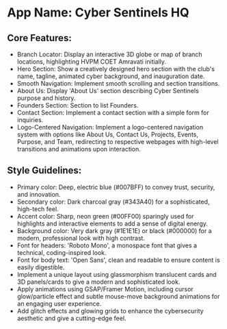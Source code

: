 # **App Name**: Cyber Sentinels HQ

## Core Features:

- Branch Locator: Display an interactive 3D globe or map of branch locations, highlighting HVPM COET Amravati initially.
- Hero Section: Show a creatively designed hero section with the club's name, tagline, animated cyber background, and inauguration date.
- Smooth Navigation: Implement smooth scrolling and section transitions.
- About Us: Display 'About Us' section describing Cyber Sentinels purpose and history.
- Founders Section: Section to list Founders.
- Contact Section: Implement a contact section with a simple form for inquiries.
- Logo-Centered Navigation: Implement a logo-centered navigation system with options like About Us, Contact Us, Projects, Events, Purpose, and Team, redirecting to respective webpages with high-level transitions and animations upon interaction.

## Style Guidelines:

- Primary color: Deep, electric blue (#007BFF) to convey trust, security, and innovation.
- Secondary color: Dark charcoal gray (#343A40) for a sophisticated, high-tech feel.
- Accent color: Sharp, neon green (#00FF00) sparingly used for highlights and interactive elements to add a sense of digital energy.
- Background color: Very dark gray (#1E1E1E) or black (#000000) for a modern, professional look with high contrast.
- Font for headers: 'Roboto Mono', a monospace font that gives a technical, coding-inspired look.
- Font for body text: 'Open Sans', clean and readable to ensure content is easily digestible.
- Implement a unique layout using glassmorphism translucent cards and 3D panels/cards to give a modern and sophisticated look.
- Apply animations using GSAP/Framer Motion, including cursor glow/particle effect and subtle mouse-move background animations for an engaging user experience.
- Add glitch effects and glowing grids to enhance the cybersecurity aesthetic and give a cutting-edge feel.